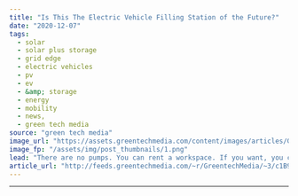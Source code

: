 ```yaml
---
title: "Is This The Electric Vehicle Filling Station of the Future?"
date: "2020-12-07"
tags: 
  - solar
  - solar plus storage 
  - grid edge
  - electric vehicles
  - pv
  - ev
  - &amp; storage
  - energy
  - mobility
  - news,
  - green tech media
source: "green tech media"
image_url: "https://assets.greentechmedia.com/content/images/articles/Gridserve-EF-Braintree-_electric_vehicle_xl_credit_gridserve.jpg"
image_fp: "/assets/img/post_thumbnails/1.png"
lead: "There are no pumps. You can rent a workspace. If you want, you can take an EV for a test-drive. There’s still coffee. It’s not a filling station as we know it, but U.K. firm Gridserve’s first ‘Electric Forecourt’ launches today and with it we get a b ..."
article_url: "http://feeds.greentechmedia.com/~r/GreentechMedia/~3/c1B9DLGLhaw/is-this-the-filling-station-of-the-future"
---
```


---
